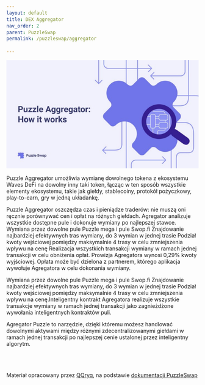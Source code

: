 ```yaml
---
layout: default
title: DEX Aggregator
nav_order: 2
parent: PuzzleSwap
permalink: /puzzleswap/aggregator

---
```


![image](/images/02-puzzle.png)

Puzzle Aggregator umożliwia wymianę dowolnego tokena z ekosystemu Waves DeFi na dowolny inny taki token, łącząc w ten sposób wszystkie elementy ekosystemu, takie jak giełdy, stablecoiny, protokół pożyczkowy, play-to-earn, gry w jedną układankę.

Puzzle Aggregator oszczędza czas i pieniądze traderów: nie muszą oni ręcznie porównywać cen i opłat na różnych giełdach. Agregator analizuje wszystkie dostępne pule i dokonuje wymiany po najlepszej stawce.
Wymiana przez dowolne pule Puzzle mega i pule Swop.fi
Znajdowanie najbardziej efektywnych tras wymiany, do 3 wymian w jednej trasie
Podział kwoty wejściowej pomiędzy maksymalnie 4 trasy w celu zmniejszenia wpływu na cenę
Realizacja wszystkich transakcji wymiany w ramach jednej transakcji w celu obniżenia opłat.
Prowizja Agregatora wynosi 0,29% kwoty wyjściowej. Opłata może być dzielona z partnerem, którego aplikacja wywołuje Agregatora w celu dokonania wymiany.

Wymiana przez dowolne pule Puzzle mega i pule Swop.fi
Znajdowanie najbardziej efektywnych tras wymiany, do 3 wymian w jednej trasie
Podział kwoty wejściowej pomiędzy maksymalnie 4 trasy w celu zmniejszenia wpływu na cenę.Inteligentny kontrakt Agregatora realizuje wszystkie transakcje wymiany w ramach jednej transakcji jako zagnieżdżone wywołania inteligentnych kontraktów puli.

Agregator Puzzle to narzędzie, dzięki któremu możesz handlować dowolnymi aktywami między różnymi zdecentralizowanymi giełdami w ramach jednej transakcji po najlepszej cenie ustalonej przez inteligentny algorytm.

\
\
\
Materiał opracowany przez [QQryq](https://twitter.com/q_qryq), na podstawie [dokumentacji PuzzleSwap](https://medium.com/@puzzleswap)